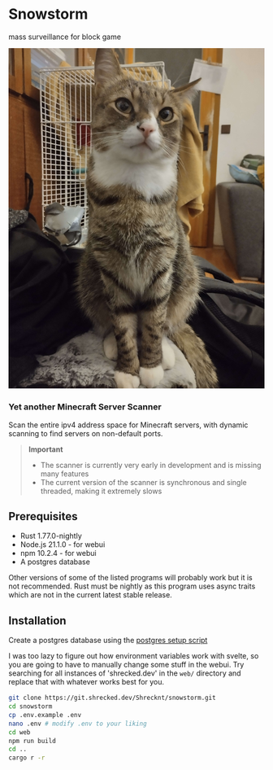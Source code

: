 # Snowstorm

mass surveillance for block game

![banner](assets/banner.jpg)

### Yet another Minecraft Server Scanner

Scan the entire ipv4 address space for Minecraft servers, with dynamic scanning to find servers on non-default ports.

> **Important**
> - The scanner is currently very early in development and is missing many features
> - The current version of the scanner is synchronous and single threaded, making it extremely slows

## Prerequisites

- Rust 1.77.0-nightly
- Node.js 21.1.0 - for webui
- npm 10.2.4 - for webui
- A postgres database

Other versions of some of the listed programs will probably work but it is not recommended. Rust must be nightly as this program uses async traits which are not in the current latest stable release.

## Installation

Create a postgres database using the [postgres setup script](postgres_setup.sql)

I was too lazy to figure out how environment variables work with svelte, so you are going to have to manually change some stuff in the webui. Try searching for all instances of 'shrecked.dev' in the
`web/` directory and replace that with whatever works best for you.

```sh
git clone https://git.shrecked.dev/Shrecknt/snowstorm.git
cd snowstorm
cp .env.example .env
nano .env # modify .env to your liking
cd web
npm run build
cd ..
cargo r -r
```